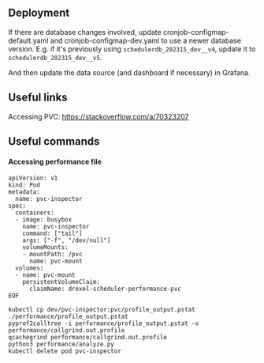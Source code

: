 ## Deployment

If there are database changes involved, update cronjob-configmap-default.yaml and cronjob-configmap-dev.yaml to use a newer database version. E.g. if it's previously using `schedulerdb_202315_dev__v4`, update it to `schedulerdb_202315_dev__v5`.

<!-- Then, make sure the `grafana_readonly` account has the necessary permissions by running the following commands inside the database server once the job has run:

```
GRANT SELECT ON ALL TABLES IN SCHEMA public TO grafana_readonly;
ALTER DEFAULT PRIVILEGES IN SCHEMA public GRANT SELECT ON TABLES TO grafana_readonly;
``` -->

And then update the data source (and dashboard if necessary) in Grafana.

## Useful links

Accessing PVC: https://stackoverflow.com/a/70323207

## Useful commands

#### Accessing performance file

```
apiVersion: v1
kind: Pod
metadata:
  name: pvc-inspector
spec:
  containers:
  - image: busybox
    name: pvc-inspector
    command: ["tail"]
    args: ["-f", "/dev/null"]
    volumeMounts:
    - mountPath: /pvc
      name: pvc-mount
  volumes:
  - name: pvc-mount
    persistentVolumeClaim:
      claimName: drexel-scheduler-performance-pvc
EOF
```

```
kubectl cp dev/pvc-inspector:pvc/profile_output.pstat ./performance/profile_output.pstat
pyprof2calltree -i performance/profile_output.pstat -o performance/callgrind.out.profile
qcachegrind performance/callgrind.out.profile
python3 performance/analyze.py
kubectl delete pod pvc-inspector
```
